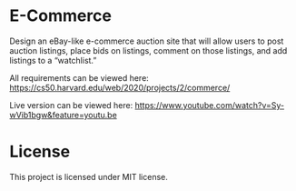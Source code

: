 # E-Commerce

Design an eBay-like e-commerce auction site that will allow users to post auction listings, place bids on listings, comment on those listings, and add listings to a “watchlist.”

All requirements can be viewed here: https://cs50.harvard.edu/web/2020/projects/2/commerce/

Live version can be viewed here: https://www.youtube.com/watch?v=Sy-wVib1bgw&feature=youtu.be

# License

This project is licensed under MIT license.
